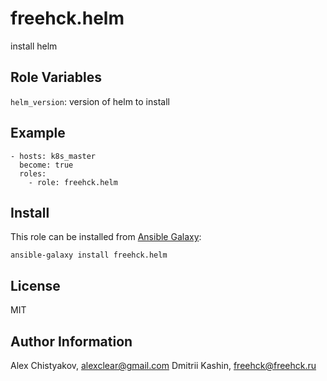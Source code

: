 freehck.helm
=========

install helm

Role Variables
--------------

`helm_version`: version of helm to install

Example
-------

    - hosts: k8s_master
      become: true
      roles:
        - role: freehck.helm

Install
-------

This role can be installed from [Ansible Galaxy](https://galaxy.ansible.com/):

`ansible-galaxy install freehck.helm`

License
-------

MIT

Author Information
------------------

Alex Chistyakov, <alexclear@gmail.com>
Dmitrii Kashin, <freehck@freehck.ru>
